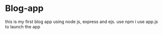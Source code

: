 # Blog-app
this is my first blog app using node js, express and ejs. 
use npm i
use app.js to launch the app

